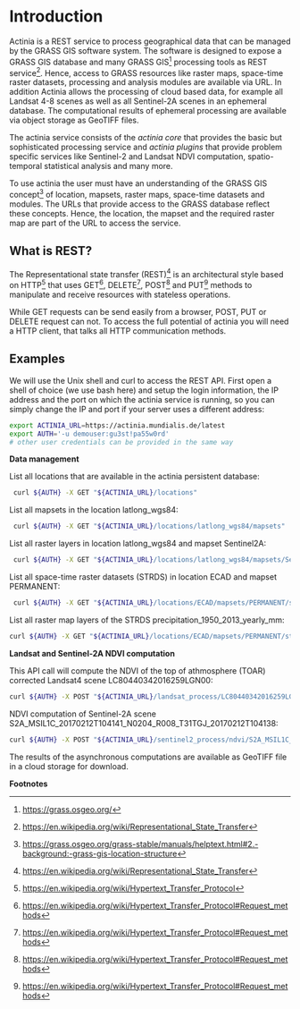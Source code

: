 Introduction
============

Actinia is a REST service to process geographical data that can be
managed by the GRASS GIS software system. The software is designed to
expose a GRASS GIS database and many GRASS GIS[^1] processing tools as
REST service[^2]. Hence, access to GRASS resources like raster maps,
space-time raster datasets, processing and analysis modules are
available via URL. In addition Actinia allows the processing of cloud
based data, for example all Landsat 4-8 scenes as well as all
Sentinel-2A scenes in an ephemeral database. The computational results
of ephemeral processing are available via object storage as GeoTIFF
files.

The actinia service consists of the *actinia core* that provides the
basic but sophisticated processing service and *actinia plugins* that
provide problem specific services like Sentinel-2 and Landsat NDVI
computation, spatio-temporal statistical analysis and many more.

To use actinia the user must have an understanding of the GRASS GIS
concept[^3] of location, mapsets, raster maps, space-time datasets and
modules. The URLs that provide access to the GRASS database reflect
these concepts. Hence, the location, the mapset and the required raster map
are part of the URL to access the service.

What is REST?
-------------

The Representational state transfer (REST)[^4] is an architectural style
based on HTTP[^5] that uses GET[^6], DELETE[^7], POST[^8] and PUT[^9]
methods to manipulate and receive resources with stateless operations.

While GET requests can be send easily from a browser, POST, PUT or
DELETE request can not. To access the full potential of actinia you will
need a HTTP client, that talks all HTTP communication methods.

Examples
--------
We will use the Unix shell and curl to access the REST API. First open a
shell of choice (we use bash here) and setup the login information, the
IP address and the port on which the actinia service is running, so you
can simply change the IP and port if your server uses a different
address:

```bash
export ACTINIA_URL=https://actinia.mundialis.de/latest
export AUTH='-u demouser:gu3st!pa55w0rd'
# other user credentials can be provided in the same way
```

**Data management**

List all locations that are available in the actinia persistent database:

```bash
 curl ${AUTH} -X GET "${ACTINIA_URL}/locations"
```

List all mapsets in the location latlong\_wgs84:

```bash
 curl ${AUTH} -X GET "${ACTINIA_URL}/locations/latlong_wgs84/mapsets"
```
List all raster layers in location latlong\_wgs84 and mapset Sentinel2A:

```bash
 curl ${AUTH} -X GET "${ACTINIA_URL}/locations/latlong_wgs84/mapsets/Sentinel2A/raster_layers"
```

List all space-time raster datasets (STRDS) in location
ECAD and mapset PERMANENT:

```bash
 curl ${AUTH} -X GET "${ACTINIA_URL}/locations/ECAD/mapsets/PERMANENT/strds"
```

List all raster map layers of the STRDS precipitation_1950_2013_yearly_mm:

```bash
curl ${AUTH} -X GET "${ACTINIA_URL}/locations/ECAD/mapsets/PERMANENT/strds/precipitation_1950_2013_yearly_mm/raster_layers"
```

**Landsat and Sentinel-2A NDVI computation**

This API call will compute the NDVI of the top of athmosphere (TOAR)
corrected Landsat4 scene LC80440342016259LGN00:

```bash
curl ${AUTH} -X POST "${ACTINIA_URL}/landsat_process/LC80440342016259LGN00/TOAR/NDVI"
```

NDVI computation of Sentinel-2A scene
S2A\_MSIL1C\_20170212T104141\_N0204\_R008\_T31TGJ\_20170212T104138:

```bash
curl ${AUTH} -X POST "${ACTINIA_URL}/sentinel2_process/ndvi/S2A_MSIL1C_20170212T104141_N0204_R008_T31TGJ_20170212T104138"
```

The results of the asynchronous computations are available as GeoTIFF
file in a cloud storage for download.

**Footnotes**

[^1]: <https://grass.osgeo.org/>

[^2]: <https://en.wikipedia.org/wiki/Representational_State_Transfer>

[^3]: <https://grass.osgeo.org/grass-stable/manuals/helptext.html#2.-background:-grass-gis-location-structure>

[^4]: <https://en.wikipedia.org/wiki/Representational_State_Transfer>

[^5]: <https://en.wikipedia.org/wiki/Hypertext_Transfer_Protocol>

[^6]: <https://en.wikipedia.org/wiki/Hypertext_Transfer_Protocol#Request_methods>

[^7]: <https://en.wikipedia.org/wiki/Hypertext_Transfer_Protocol#Request_methods>

[^8]: <https://en.wikipedia.org/wiki/Hypertext_Transfer_Protocol#Request_methods>

[^9]: <https://en.wikipedia.org/wiki/Hypertext_Transfer_Protocol#Request_methods>
